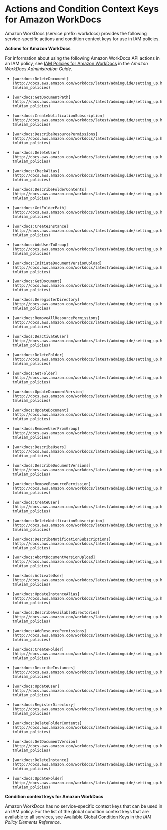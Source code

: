 # Actions and Condition Context Keys for Amazon WorkDocs<a name="list_workdocs"></a>

Amazon WorkDocs \(service prefix: workdocs\) provides the following service\-specific actions and condition context keys for use in IAM policies\.

**Actions for Amazon WorkDocs**

For information about using the following Amazon WorkDocs API actions in an IAM policy, see [IAM Policies for Amazon WorkDocs](http://docs.aws.amazon.com/workdocs/latest/adminguide/setting_up.html#iam_policies) in the *Amazon WorkDocs Administration Guide*\.

+ `[workdocs:DeleteDocument](http://docs.aws.amazon.com/workdocs/latest/adminguide/setting_up.html#iam_policies)`

+ `[workdocs:GetDocumentPath](http://docs.aws.amazon.com/workdocs/latest/adminguide/setting_up.html#iam_policies)`

+ `[workdocs:CreateNotificationSubscription](http://docs.aws.amazon.com/workdocs/latest/adminguide/setting_up.html#iam_policies)`

+ `[workdocs:DescribeResourcePermissions](http://docs.aws.amazon.com/workdocs/latest/adminguide/setting_up.html#iam_policies)`

+ `[workdocs:DeleteUser](http://docs.aws.amazon.com/workdocs/latest/adminguide/setting_up.html#iam_policies)`

+ `[workdocs:CheckAlias](http://docs.aws.amazon.com/workdocs/latest/adminguide/setting_up.html#iam_policies)`

+ `[workdocs:DescribeFolderContents](http://docs.aws.amazon.com/workdocs/latest/adminguide/setting_up.html#iam_policies)`

+ `[workdocs:GetFolderPath](http://docs.aws.amazon.com/workdocs/latest/adminguide/setting_up.html#iam_policies)`

+ `[workdocs:CreateInstance](http://docs.aws.amazon.com/workdocs/latest/adminguide/setting_up.html#iam_policies)`

+ `[workdocs:AddUserToGroup](http://docs.aws.amazon.com/workdocs/latest/adminguide/setting_up.html#iam_policies)`

+ `[workdocs:InitiateDocumentVersionUpload](http://docs.aws.amazon.com/workdocs/latest/adminguide/setting_up.html#iam_policies)`

+ `[workdocs:GetDocument](http://docs.aws.amazon.com/workdocs/latest/adminguide/setting_up.html#iam_policies)`

+ `[workdocs:DeregisterDirectory](http://docs.aws.amazon.com/workdocs/latest/adminguide/setting_up.html#iam_policies)`

+ `[workdocs:RemoveAllResourcePermissions](http://docs.aws.amazon.com/workdocs/latest/adminguide/setting_up.html#iam_policies)`

+ `[workdocs:DeactivateUser](http://docs.aws.amazon.com/workdocs/latest/adminguide/setting_up.html#iam_policies)`

+ `[workdocs:DeleteFolder](http://docs.aws.amazon.com/workdocs/latest/adminguide/setting_up.html#iam_policies)`

+ `[workdocs:GetFolder](http://docs.aws.amazon.com/workdocs/latest/adminguide/setting_up.html#iam_policies)`

+ `[workdocs:UpdateDocumentVersion](http://docs.aws.amazon.com/workdocs/latest/adminguide/setting_up.html#iam_policies)`

+ `[workdocs:UpdateDocument](http://docs.aws.amazon.com/workdocs/latest/adminguide/setting_up.html#iam_policies)`

+ `[workdocs:RemoveUserFromGroup](http://docs.aws.amazon.com/workdocs/latest/adminguide/setting_up.html#iam_policies)`

+ `[workdocs:DescribeUsers](http://docs.aws.amazon.com/workdocs/latest/adminguide/setting_up.html#iam_policies)`

+ `[workdocs:DescribeDocumentVersions](http://docs.aws.amazon.com/workdocs/latest/adminguide/setting_up.html#iam_policies)`

+ `[workdocs:RemoveResourcePermission](http://docs.aws.amazon.com/workdocs/latest/adminguide/setting_up.html#iam_policies)`

+ `[workdocs:CreateUser](http://docs.aws.amazon.com/workdocs/latest/adminguide/setting_up.html#iam_policies)`

+ `[workdocs:DeleteNotificationSubscription](http://docs.aws.amazon.com/workdocs/latest/adminguide/setting_up.html#iam_policies)`

+ `[workdocs:DescribeNotificationSubscriptions](http://docs.aws.amazon.com/workdocs/latest/adminguide/setting_up.html#iam_policies)`

+ `[workdocs:AbortDocumentVersionUpload](http://docs.aws.amazon.com/workdocs/latest/adminguide/setting_up.html#iam_policies)`

+ `[workdocs:ActivateUser](http://docs.aws.amazon.com/workdocs/latest/adminguide/setting_up.html#iam_policies)`

+ `[workdocs:UpdateInstanceAlias](http://docs.aws.amazon.com/workdocs/latest/adminguide/setting_up.html#iam_policies)`

+ `[workdocs:DescribeAvailableDirectories](http://docs.aws.amazon.com/workdocs/latest/adminguide/setting_up.html#iam_policies)`

+ `[workdocs:AddResourcePermissions](http://docs.aws.amazon.com/workdocs/latest/adminguide/setting_up.html#iam_policies)`

+ `[workdocs:CreateFolder](http://docs.aws.amazon.com/workdocs/latest/adminguide/setting_up.html#iam_policies)`

+ `[workdocs:DescribeInstances](http://docs.aws.amazon.com/workdocs/latest/adminguide/setting_up.html#iam_policies)`

+ `[workdocs:UpdateUser](http://docs.aws.amazon.com/workdocs/latest/adminguide/setting_up.html#iam_policies)`

+ `[workdocs:RegisterDirectory](http://docs.aws.amazon.com/workdocs/latest/adminguide/setting_up.html#iam_policies)`

+ `[workdocs:DeleteFolderContents](http://docs.aws.amazon.com/workdocs/latest/adminguide/setting_up.html#iam_policies)`

+ `[workdocs:GetDocumentVersion](http://docs.aws.amazon.com/workdocs/latest/adminguide/setting_up.html#iam_policies)`

+ `[workdocs:DeleteInstance](http://docs.aws.amazon.com/workdocs/latest/adminguide/setting_up.html#iam_policies)`

+ `[workdocs:UpdateFolder](http://docs.aws.amazon.com/workdocs/latest/adminguide/setting_up.html#iam_policies)`

**Condition context keys for Amazon WorkDocs**

Amazon WorkDocs has no service\-specific context keys that can be used in an IAM policy\. For the list of the global condition context keys that are available to all services, see [Available Global Condition Keys](reference_policies_condition-keys.md#AvailableKeys) in the *IAM Policy Elements Reference*\.